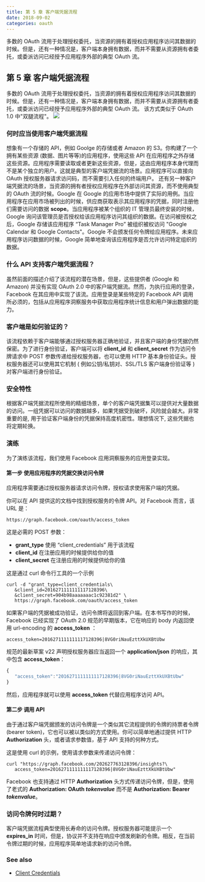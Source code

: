 ```yaml
---
title: 第 5 章 客户端凭据流程
date: 2018-09-02
categories: oauth
---
```

多数的 OAuth 流用于处理授权委托，当资源的拥有着授权应用程序访问其数据的时候。但是，还有一种情况是，客户端本身拥有数据，而并不需要从资源拥有者委托，或委派访问已经授予应用程序外部的典型 OAuth 流。
<!-- more -->
## 第 5 章 客户端凭据流程

多数的 OAuth 流用于处理授权委托，当资源的拥有着授权应用程序访问其数据的时候。但是，还有一种情况是，客户端本身拥有数据，而并不需要从资源拥有者委托，或委派访问已经授予应用程序外部的典型 OAuth 流。
该方式类似于 OAuth 1.0 中"双腿流程"。
![](https://image.slidesharecdn.com/oauth2-0-121105042359-phpapp02/95/oauth20-26-638.jpg?cb=1361524294)

### 何时应当使用客户端凭据流程
想象有一个存储的 API，例如 Goolge 的存储或者 Amazon 的 S3。你构建了一个拥有某些资源 (数据、图片等等)的应用程序，使用这些 API 在应用程序之外存储这些资源。应用程序需要读取或者更新这些资源，但是，这由应用程序本身代理而不是某个独立的用户。这就是典型的客户端凭据流的场景。应用程序可以直接向 OAuth 授权服务器请求访问码，而不需要引入任何的终端用户。
还有另一种客户端凭据流的场景，当资源的拥有者授权应用程序在外部访问其资源，而不使用典型的 OAuth 流的时候。Google 在 Google 的应用市场中提供了实际的用例。当应用程序在应用市场被列出的时候，供应商获取表示其应用程序的凭据，同时注册他们需要访问的数据 **scope**。当应用程序被某个组织的 IT 管理员最终安装的时候，Google 询问该管理员是否授权给该应用程序访问其组织的数据。在访问被授权之后，Google 存储该应用程序 “Task Manager Pro”  被组织被权访问 "Google Calendar 和 Google Contacts"。Google 不会颁发任何令牌给应用程序。未来应用程序访问数据的时候，Google 简单地查询该应用程序是否允许访问特定组织的数据。

### 什么 API 支持客户端凭据流程？
虽然前面的描述介绍了该流程的潜在场景，但是，这些提供者 (Google 和 Amazon) 并没有实现 OAuth 2.0 中的客户端凭据流。然而，为执行应用的登录，Facebook 在其应用中实现了该流。应用登录是某些特定的 Facebook API 调用所必须的，包括从应用程序洞察服务中获取应用程序统计信息和用户弹出数据的能力。

### 客户端是如何验证的？
该流程依赖于客户端能够通过授权服务器正确地验证，并且客户端的身份凭据仍然保密。为了进行身份验证，客户端可以将 **client_id** 和 **client_secret** 作为访问令牌请求中 POST 参数传递给授权服务器，也可以使用 HTTP 基本身份验证头。授权服务器还可以使用其它机制 ( 例如公钥/私钥对、SSL/TLS 客户端身份验证等 ) 对客户端进行身份验证。

### 安全特性
根据客户端凭据流程所使用的精细场景，单个的客户端凭据集可以提供对大量数据的访问。一组凭据可以访问的数据越多，如果凭据受到破坏，风险就会越大。非常重要的是, 用于验证客户端身份的凭据保持高度机密性。理想情况下, 这些凭据也将定期轮换。

### 演练
为了演练该流程，我们使用 Facebook 应用洞察服务的应用登录实现。

#### 第一步 使用应用程序的凭据交换访问令牌
应用程序需要通过授权服务器请求访问令牌，授权请求使用客户端的凭据。

你可以在 API 提供这的文档中找到授权服务的令牌 API。对 Facebook 而言，该 URL 是：

```
https://graph.facebook.com/oauth/access_token
```

这是必需的 POST 参数：

* **grant_type**
  使用  “client_credentials” 用于该流程
* **client_id**
  在注册应用的时候提供给你的值
* **client_secret**
  在注册应用的时候提供给你的值

这是通过 curl 命令行工具的一个示例

```
curl -d "grant_type=client_credentials\
   &client_id=2016271111111117128396\
   &client_secret=904b98aaaaaaac1c92381d2" \
   https://graph.facebook.com/oauth/access_token
```

如果客户端的凭据被成功验证，访问令牌将返回到客户端。在本书写作的时候，Facebook 已经实现了 OAuth 2.0 规范的早期版本，它在响应的 body 内返回使用 url-encoding 的 **access_token** ：

```
access_token=2016271111111117128396|8VG0riNauEzttXkUXBtUbw
```

规范的最新草案 v22 声明授权服务器应当返回一个 **application/json** 的响应，其中包含 **access_token**：

```javascript
{
   "access_token":"2016271111111117128396|8VG0riNauEzttXkUXBtUbw"
}
```

然后，应用程序就可以使用 **access_token** 代替应用程序访问 API。

#### 第二步 调用 API
由于通过客户端凭据颁发的访问令牌是一个类似其它流程提供的令牌的持票者令牌 (bearer token)，它也可以被以类似的方式使用。你可以简单地通过提供 HTTP **Authorization** 头，或者请求参数值，基于 API 支持的何种方式。

这是使用 curl 的示例，使用请求参数来传递访问令牌：

```
curl "https://graph.facebook.com/202627763128396/insights?\
   access_token=2016271111111117128396|8VG0riNauEzttXkUXBtUbw"
```

Facebook 也支持通过 HTTP **Authorization** 头方式传递访问令牌，但是，使用了老式的 **Authorization: OAuth _tokenvalue_** 而不是 **Authorization: Bearer _tokenvalue_**。

### 访问令牌何时过期？
客户端凭据流程典型使用长寿命的访问令牌。授权服务器可能提示一个 **expires_in** 时间，但是，协议并不支持在响应中颁发刷新的令牌。相反，在当前令牌过期的时候，应用程序简单地请求新的访问令牌。

### See also
* [Client Credentials](https://www.oauth.com/oauth2-servers/access-tokens/client-credentials/)
